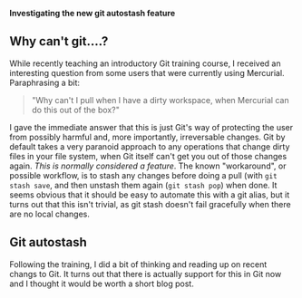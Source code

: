 
__Investigating the new git autostash feature__
<!--break-->

## Why can't git....?

While recently teaching an introductory Git training course, I received an interesting question from some users that were currently using Mercurial. Paraphrasing a bit:

>"Why can't I pull when I have a dirty workspace, when Mercurial can do this out of the box?"

I gave the immediate answer that this is just Git's way of protecting the user from possibly harmful and, more importantly, irreversable changes. Git by default takes a very paranoid approach to any operations that change dirty files in your file system, when Git itself can't get you out of those changes again. _This is normally considered a feature_. The known "workaround", or possible workflow, is to stash any changes before doing a pull (with `git stash save`, and then unstash them again (`git stash pop`) when done. It seems obvious that it should be easy to automate this with a git alias, but it turns out that this isn't trivial, as git stash doesn't fail gracefully when there are no local changes.

## Git autostash
Following the training, I did a bit of thinking and reading up on recent changs to Git. It turns out that there is actually support for this in Git now and I thought it would be worth a short blog post.